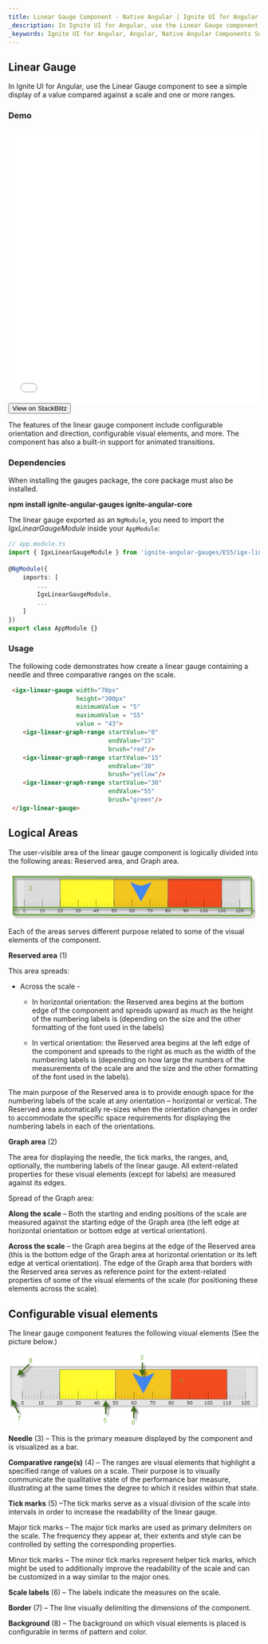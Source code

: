 ```yaml
---
title: Linear Gauge Component - Native Angular | Ignite UI for Angular 
_description: In Ignite UI for Angular, use the Linear Gauge component to see a simple display of a value compared against a scale and one or more ranges.  
_keywords: Ignite UI for Angular, Angular, Native Angular Components Suite, Native Angular Controls, Native Angular Components, Native Angular Components Library, Angular Chart, Angular Data Grid, Angular Chart Control, Angular Grid Component, Angular linear graph Component, Angular linear graph 
---
```

## Linear Gauge

In Ignite UI for Angular, use the Linear Gauge component to see a simple display of a value compared against a scale and one or more ranges.

### Demo

<div class="sample-container" style="height: 550px">
    <iframe id="linear-gauge-sample-iframe" src='{environment:demosBaseUrl}/linear-gauge-sample' width="100%" height="100%" seamless frameBorder="0" onload="onSampleIframeContentLoaded(this);"></iframe>
</div>
<div>
    <button data-localize="stackblitz" class="stackblitz-btn"   data-iframe-id="linear-gauge-sample-iframe" data-demos-base-url="{environment:demosBaseUrl}">View on StackBlitz
    </button>
</div>

<div class="divider--half"></div>

The features of the linear gauge component include configurable orientation and direction, configurable visual elements, and more. The component has also a built-in support for animated transitions.

### Dependencies
When installing the gauges package, the core package must also be installed.

**npm install ignite-angular-gauges ignite-angular-core**

The linear gauge exported as an `NgModule`, you need to import the _IgxLinearGaugeModule_ inside your `AppModule`:

```typescript
// app.module.ts
import { IgxLinearGaugeModule } from 'ignite-angular-gauges/ES5/igx-linear-gauge-module';

@NgModule({
    imports: [
        ...
        IgxLinearGaugeModule,
        ...
    ]
})
export class AppModule {}
```

<div class="divider--half"></div>

### Usage

The following code demonstrates how create a linear gauge containing a needle and three comparative ranges on the scale.

```html
 <igx-linear-gauge width="70px"
                   height="300px"
                   minimumValue = "5"
                   maximumValue = "55"
                   value = "43">
    <igx-linear-graph-range startValue="0"
                            endValue="15"
                            brush="red"/>
    <igx-linear-graph-range startValue="15"
                            endValue="30"
                            brush="yellow"/>
    <igx-linear-graph-range startValue="30"
                            endValue="55"
                            brush="green"/>        
 </igx-linear-gauge>
```

<div class="divider--half"></div>

## Logical Areas

The user-visible area of the linear gauge component is logically divided into the following areas: Reserved area, and Graph area.

![](../images/Linear_Gauge_1.png)
 
Each of the areas serves different purpose related to some of the visual elements of the component.

**Reserved area** (1)

This area spreads:

* Across the scale -
    * In horizontal orientation: the Reserved area begins at the bottom edge of the component and spreads upward as much as the height of the numbering labels is (depending on the size and the other formatting of the font used in the labels)

    * In vertical orientation: the Reserved area begins at the left edge of the component and spreads to the right as much as the width of the numbering labels is (depending on how large the numbers of the measurements of the scale are and the size and the other formatting of the font used in the labels).

The main purpose of the Reserved area is to provide enough space for the numbering labels of the scale at any orientation – horizontal or vertical. The Reserved area automatically re-sizes when the orientation changes in order to accommodate the specific space requirements for displaying the numbering labels in each of the orientations.

**Graph area** (2)  

The area for displaying the needle, the tick marks, the ranges, and, optionally, the numbering labels of the linear gauge. All extent-related properties for these visual elements (except for labels) are measured against its edges. 

Spread of the Graph area:

**Along the scale** – Both the starting and ending positions of the scale are measured against the starting edge of the Graph area (the left edge at horizontal orientation or bottom edge at vertical orientation).

**Across the scale** – the Graph area begins at the edge of the Reserved area (this is the bottom edge of the Graph area at horizontal orientation or its left edge at vertical orientation). The edge of the Graph area that borders with the Reserved area serves as reference point for the extent-related properties of some of the visual elements of the scale (for positioning these elements across the scale).

## Configurable visual elements
The linear gauge component features the following visual elements (See the picture below.)
 
 ![](../images/Linear_Gauge_2.png)

**Needle** (3) – This is the primary measure displayed by the component and is visualized as a bar.

**Comparative range(s)** (4) – The ranges are visual elements that highlight a specified range of values on a scale. Their purpose is to visually communicate the qualitative state of the performance bar measure, illustrating at the same times the degree to which it resides within that state.

**Tick marks** (5) –The tick marks serve as a visual division of the scale into intervals in order to increase the readability of the linear gauge.

Major tick marks – The major tick marks are used as primary delimiters on the scale. The frequency they appear at, their extents and style can be controlled by setting the corresponding properties.

Minor tick marks – The minor tick marks represent helper tick marks, which might be used to additionally improve the readability of the scale and can be customized in a way similar to the major ones.

**Scale labels** (6) – The labels indicate the measures on the scale.

**Border** (7) – The line visually delimiting the dimensions of the component.

**Background** (8) – The background on which visual elements is placed is configurable in terms of pattern and color.

